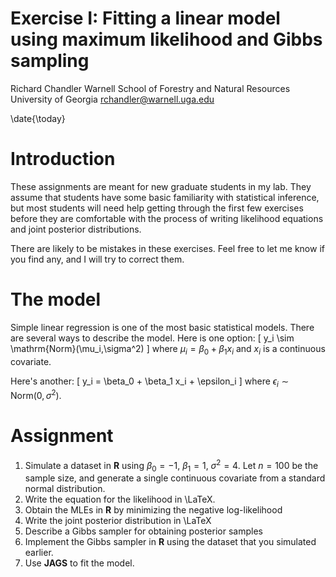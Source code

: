 Exercise I: Fitting a linear model using maximum likelihood and Gibbs sampling
================
Richard Chandler
Warnell School of Forestry and Natural Resources
University of Georgia
<rchandler@warnell.uga.edu>

\date{\today}


# Introduction

These assignments are meant for new graduate students in my lab. They
assume that students have some basic familiarity with statistical
inference, but most students will need help getting through the first
few exercises before they are comfortable with the process of writing
likelihood equations and joint posterior distributions.

There are likely to be mistakes in these exercises. Feel free to let
me know if you find any, and I will try to correct them.


# The model

Simple linear regression is one of the most basic statistical
models. There are several ways to describe the model. Here is one
option:
\[
  y_i \sim \mathrm{Norm}(\mu_i,\sigma^2)
\]
where $\mu_i = \beta_0 + \beta_1 x_i$ and $x_i$ is a continuous covariate.

Here's another:
\[
  y_i = \beta_0 + \beta_1 x_i + \epsilon_i
\]
where $\epsilon_i \sim \mathrm{Norm}(0, \sigma^2)$.

# Assignment


1. Simulate a dataset in **R** using $\beta_0=-1$, $\beta_1=1$,
    $\sigma^2=4$. Let $n=100$ be the sample size, and generate a
    single continuous covariate from a standard normal distribution.
2. Write the equation for the likelihood in \LaTeX.
3. Obtain the MLEs in **R** by minimizing the negative log-likelihood
4. Write the joint posterior distribution in \LaTeX
5. Describe a Gibbs sampler for obtaining posterior samples
6. Implement the Gibbs sampler in **R** using the dataset that
    you simulated earlier.
7. Use **JAGS** to fit the model.




